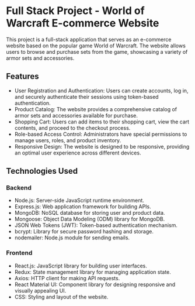 # Full Stack Project - World of Warcraft E-commerce Website

This project is a full-stack application that serves as an e-commerce website based on the popular game World of Warcraft. The website allows users to browse and purchase sets from the game, showcasing a variety of armor sets and accessories.

## Features

- User Registration and Authentication: Users can create accounts, log in, and securely authenticate their sessions using token-based authentication.
- Product Catalog: The website provides a comprehensive catalog of armor sets and accessories available for purchase.
- Shopping Cart: Users can add items to their shopping cart, view the cart contents, and proceed to the checkout process.
- Role-based Access Control: Administrators have special permissions to manage users, roles, and product inventory.
- Responsive Design: The website is designed to be responsive, providing an optimal user experience across different devices.

## Technologies Used

### Backend

- Node.js: Server-side JavaScript runtime environment.
- Express.js: Web application framework for building APIs.
- MongoDB: NoSQL database for storing user and product data.
- Mongoose: Object Data Modeling (ODM) library for MongoDB.
- JSON Web Tokens (JWT): Token-based authentication mechanism.
- bcrypt: Library for secure password hashing and storage.
- nodemailer: Node.js module for sending emails.

### Frontend

- React.js: JavaScript library for building user interfaces.
- Redux: State management library for managing application state.
- Axios: HTTP client for making API requests.
- React Material UI: Component library for designing responsive and visually appealing UI.
- CSS: Styling and layout of the website.
